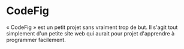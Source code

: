 # CodeFig
« CodeFig » est un petit projet sans vraiment trop de but. Il s'agit tout simplement d'un petite site web qui aurait pour projet d'apprendre à programmer facilement. 
